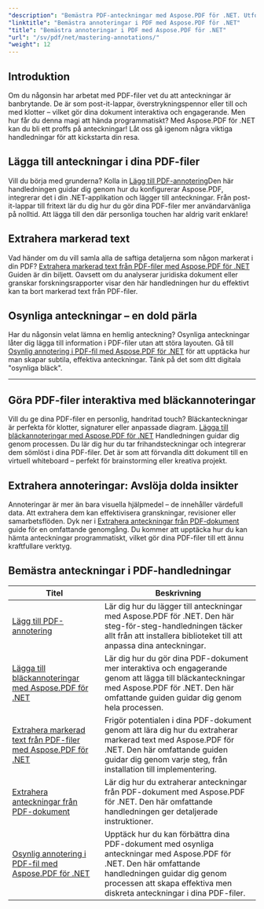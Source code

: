 ```yaml
---
"description": "Bemästra PDF-anteckningar med Aspose.PDF för .NET. Utforska steg-för-steg-handledningar om hur du lägger till, anpassar och extraherar anteckningar för att göra PDF-filer mer interaktiva."
"linktitle": "Bemästra annoteringar i PDF med Aspose.PDF för .NET"
"title": "Bemästra annoteringar i PDF med Aspose.PDF för .NET"
"url": "/sv/pdf/net/mastering-annotations/"
"weight": 12
---
```


## Introduktion

Om du någonsin har arbetat med PDF-filer vet du att anteckningar är banbrytande. De är som post-it-lappar, överstrykningspennor eller till och med klotter – vilket gör dina dokument interaktiva och engagerande. Men hur får du denna magi att hända programmatiskt? Med Aspose.PDF för .NET kan du bli ett proffs på anteckningar! Låt oss gå igenom några viktiga handledningar för att kickstarta din resa.

## Lägga till anteckningar i dina PDF-filer  

Vill du börja med grunderna? Kolla in [Lägg till PDF-annotering](./adding-pdf-annotation/)Den här handledningen guidar dig genom hur du konfigurerar Aspose.PDF, integrerar det i din .NET-applikation och lägger till anteckningar. Från post-it-lappar till fritext lär du dig hur du gör dina PDF-filer mer användarvänliga på nolltid. Att lägga till den där personliga touchen har aldrig varit enklare!  


## Extrahera markerad text  

Vad händer om du vill samla alla de saftiga detaljerna som någon markerat i din PDF? [Extrahera markerad text från PDF-filer med Aspose.PDF för .NET](./extract-highlighted-text-from-pdf/) Guiden är din biljett. Oavsett om du analyserar juridiska dokument eller granskar forskningsrapporter visar den här handledningen hur du effektivt kan ta bort markerad text från PDF-filer.  

## Osynliga anteckningar – en dold pärla  

Har du någonsin velat lämna en hemlig anteckning? Osynliga anteckningar låter dig lägga till information i PDF-filer utan att störa layouten. Gå till [Osynlig annotering i PDF-fil med Aspose.PDF för .NET](./invisible-annotation-in-pdf-file/) för att upptäcka hur man skapar subtila, effektiva anteckningar. Tänk på det som ditt digitala "osynliga bläck".  

---

## Göra PDF-filer interaktiva med bläckannoteringar  

Vill du ge dina PDF-filer en personlig, handritad touch? Bläckanteckningar är perfekta för klotter, signaturer eller anpassade diagram. [Lägga till bläckannoteringar med Aspose.PDF för .NET](./adding-ink-annotations/) Handledningen guidar dig genom processen. Du lär dig hur du tar frihandsteckningar och integrerar dem sömlöst i dina PDF-filer. Det är som att förvandla ditt dokument till en virtuell whiteboard – perfekt för brainstorming eller kreativa projekt.  

## Extrahera annoteringar: Avslöja dolda insikter  

Annoteringar är mer än bara visuella hjälpmedel – de innehåller värdefull data. Att extrahera dem kan effektivisera granskningar, revisioner eller samarbetsflöden. Dyk ner i [Extrahera anteckningar från PDF-dokument](./extract-annotations-from-pdf/) guide för en omfattande genomgång. Du kommer att upptäcka hur du kan hämta anteckningar programmatiskt, vilket gör dina PDF-filer till ett ännu kraftfullare verktyg.  

## Bemästra anteckningar i PDF-handledningar
| Titel | Beskrivning |
| --- | --- | 
| [Lägg till PDF-annotering](./adding-pdf-annotation/) | Lär dig hur du lägger till anteckningar med Aspose.PDF för .NET. Den här steg-för-steg-handledningen täcker allt från att installera biblioteket till att anpassa dina anteckningar. |  
| [Lägga till bläckannoteringar med Aspose.PDF för .NET](./adding-ink-annotations/) | Lär dig hur du gör dina PDF-dokument mer interaktiva och engagerande genom att lägga till bläckanteckningar med Aspose.PDF för .NET. Den här omfattande guiden guidar dig genom hela processen. |    
| [Extrahera markerad text från PDF-filer med Aspose.PDF för .NET](./extract-highlighted-text-from-pdf/) | Frigör potentialen i dina PDF-dokument genom att lära dig hur du extraherar markerad text med Aspose.PDF för .NET. Den här omfattande guiden guidar dig genom varje steg, från installation till implementering. |  
| [Extrahera anteckningar från PDF-dokument](./extract-annotations-from-pdf/) | Lär dig hur du extraherar anteckningar från PDF-dokument med Aspose.PDF för .NET. Den här omfattande handledningen ger detaljerade instruktioner. |    
| [Osynlig annotering i PDF-fil med Aspose.PDF för .NET](./invisible-annotation-in-pdf-file/) | Upptäck hur du kan förbättra dina PDF-dokument med osynliga anteckningar med Aspose.PDF för .NET. Den här omfattande handledningen guidar dig genom processen att skapa effektiva men diskreta anteckningar i dina PDF-filer. |